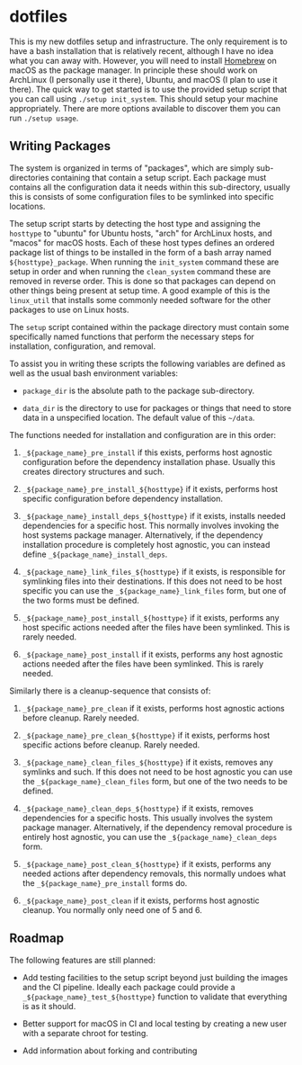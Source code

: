 # dotfiles

This is my new dotfiles setup and infrastructure.
The only requirement is to have a bash installation that is relatively recent, although I have no idea what you can away with.
However, you will need to install [Homebrew](https://brew.sh/) on macOS as the package manager.
In principle these should work on ArchLinux (I personally use it there), Ubuntu, and macOS (I plan to use it there).
The quick way to get started is to use the provided setup script that you can call using `./setup init_system`. 
This should setup your machine appropriately.
There are more options available to discover them you can run `./setup usage`.

## Writing Packages

The system is organized in terms of "packages", which are simply sub-directories containing that contain a setup script.
Each package must contains all the configuration data it needs within this sub-directory, usually this is consists of some configuration files to be symlinked into specific locations.

The setup script starts by detecting the host type and assigning the `hosttype` to "ubuntu" for Ubuntu hosts, "arch" for ArchLinux hosts, and "macos" for macOS hosts.
Each of these host types defines an ordered package list of things to be installed in the form of a bash array named `${hosttype}_package`.
When running the `init_system` command these are setup in order and when running the `clean_system` command these are removed in reverse order.
This is done so that packages can depend on other things being present at setup time.
A good example of this is the `linux_util` that installs some commonly needed software for the other packages to use on Linux hosts.

The `setup` script contained within the package directory must contain some specifically named functions that perform the necessary steps for installation, configuration, and removal.

To assist you in writing these scripts the following variables are defined as well as the usual bash environment variables:
- `package_dir` is the absolute path to the package sub-directory.

- `data_dir` is the directory to use for packages or things that need to store data in a unspecified location.
The default value of this `~/data`.

The functions needed for installation and configuration are in this order:

1. `_${package_name}_pre_install` if this exists, performs host agnostic configuration before the dependency installation phase. Usually this creates directory structures and such.

2. `_${package_name}_pre_install_${hosttype}` if it exists, performs host specific configuration before dependency installation.

3. `_${package_name}_install_deps_${hosttype}` if it exists, installs needed dependencies for a specific host.
This normally involves invoking the host systems package manager.
Alternatively, if the dependency installation procedure is completely host agnostic, you can instead define `_${package_name}_install_deps`.

4. `_${package_name}_link_files_${hosttype}` if it exists, is responsible for symlinking files into their destinations.
If this does not need to be host specific you can use the `_${package_name}_link_files` form, but one of the two forms must be defined.

5. `_${package_name}_post_install_${hosttype}` if it exists, performs any host specific actions needed after the files have been symlinked.
This is rarely needed.

6. `_${package_name}_post_install` if it exists, performs any host agnostic actions needed after the files have been symlinked.
This is rarely needed.

Similarly there is a cleanup-sequence that consists of:

1. `_${package_name}_pre_clean` if it exists, performs host agnostic actions before cleanup.
Rarely needed.

2. `_${package_name}_pre_clean_${hosttype}` if it exists, performs host specific actions before cleanup.
Rarely needed.

3. `_${package_name}_clean_files_${hosttype}` if it exists, removes any symlinks and such.
If this does not need to be host agnostic you can use the `_${package_name}_clean_files` form, but one of the two needs to be defined.

4. `_${package_name}_clean_deps_${hosttype}` if it exists, removes dependencies for a specific hosts. This usually involves the system package manager.
Alternatively, if the dependency removal procedure is entirely host agnostic, you can use the `_${package_name}_clean_deps` form.

5. `_${package_name}_post_clean_${hosttype}` if it exists, performs any needed actions after dependency removals, this normally undoes what the `_${package_name}_pre_install` forms do.

6. `_${package_name}_post_clean` if it exists, performs host agnostic cleanup.
You normally only need one of 5 and 6.


## Roadmap

The following features are still planned:

- Add testing facilities to the setup script beyond just building the images and the CI pipeline.
Ideally each package could provide a `_${package_name}_test_${hosttype}` function to validate that everything is as it should.

- Better support for macOS in CI and local testing by creating a new user with a separate chroot for testing.

- Add information about forking and contributing
